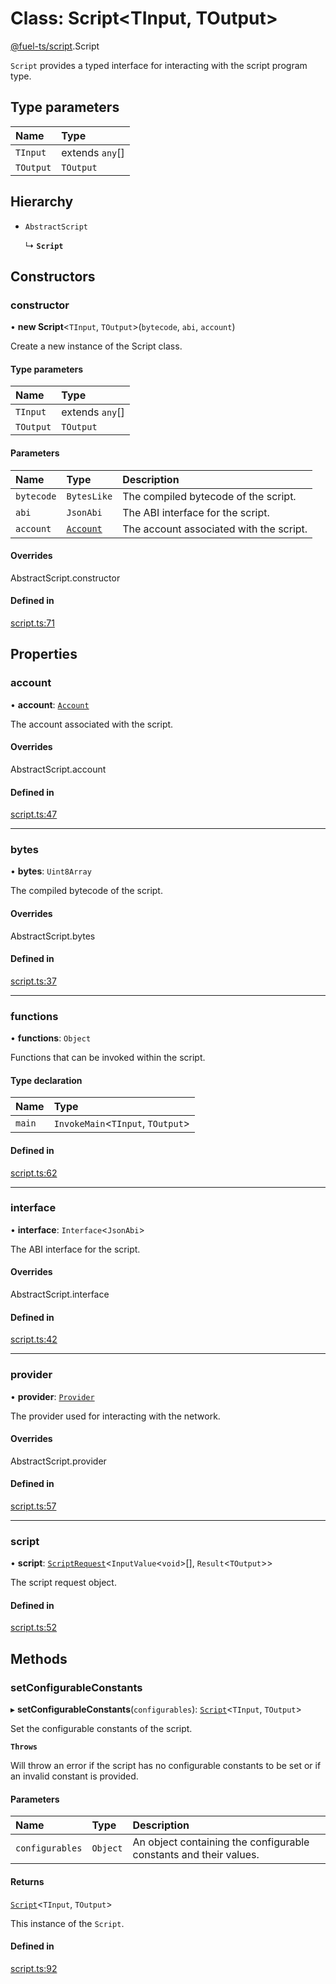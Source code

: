 # Class: Script&lt;TInput, TOutput\>

[@fuel-ts/script](/api/Script/index.md).Script

`Script` provides a typed interface for interacting with the script program type.

## Type parameters

| Name | Type |
| :------ | :------ |
| `TInput` | extends `any`[] |
| `TOutput` | `TOutput` |

## Hierarchy

- `AbstractScript`

  ↳ **`Script`**

## Constructors

### constructor

• **new Script**&lt;`TInput`, `TOutput`\>(`bytecode`, `abi`, `account`)

Create a new instance of the Script class.

#### Type parameters

| Name | Type |
| :------ | :------ |
| `TInput` | extends `any`[] |
| `TOutput` | `TOutput` |

#### Parameters

| Name | Type | Description |
| :------ | :------ | :------ |
| `bytecode` | `BytesLike` | The compiled bytecode of the script. |
| `abi` | `JsonAbi` | The ABI interface for the script. |
| `account` | [`Account`](/api/Wallet/Account.md) | The account associated with the script. |

#### Overrides

AbstractScript.constructor

#### Defined in

[script.ts:71](https://github.com/FuelLabs/fuels-ts/blob/72af9ecc/packages/script/src/script.ts#L71)

## Properties

### account

• **account**: [`Account`](/api/Wallet/Account.md)

The account associated with the script.

#### Overrides

AbstractScript.account

#### Defined in

[script.ts:47](https://github.com/FuelLabs/fuels-ts/blob/72af9ecc/packages/script/src/script.ts#L47)

___

### bytes

• **bytes**: `Uint8Array`

The compiled bytecode of the script.

#### Overrides

AbstractScript.bytes

#### Defined in

[script.ts:37](https://github.com/FuelLabs/fuels-ts/blob/72af9ecc/packages/script/src/script.ts#L37)

___

### functions

• **functions**: `Object`

Functions that can be invoked within the script.

#### Type declaration

| Name | Type |
| :------ | :------ |
| `main` | `InvokeMain`&lt;`TInput`, `TOutput`\> |

#### Defined in

[script.ts:62](https://github.com/FuelLabs/fuels-ts/blob/72af9ecc/packages/script/src/script.ts#L62)

___

### interface

• **interface**: `Interface`&lt;`JsonAbi`\>

The ABI interface for the script.

#### Overrides

AbstractScript.interface

#### Defined in

[script.ts:42](https://github.com/FuelLabs/fuels-ts/blob/72af9ecc/packages/script/src/script.ts#L42)

___

### provider

• **provider**: [`Provider`](/api/Providers/Provider.md)

The provider used for interacting with the network.

#### Overrides

AbstractScript.provider

#### Defined in

[script.ts:57](https://github.com/FuelLabs/fuels-ts/blob/72af9ecc/packages/script/src/script.ts#L57)

___

### script

• **script**: [`ScriptRequest`](/api/Program/ScriptRequest.md)&lt;`InputValue`&lt;`void`\>[], `Result`&lt;`TOutput`\>\>

The script request object.

#### Defined in

[script.ts:52](https://github.com/FuelLabs/fuels-ts/blob/72af9ecc/packages/script/src/script.ts#L52)

## Methods

### setConfigurableConstants

▸ **setConfigurableConstants**(`configurables`): [`Script`](/api/Script/Script.md)&lt;`TInput`, `TOutput`\>

Set the configurable constants of the script.

**`Throws`**

Will throw an error if the script has no configurable constants to be set or if an invalid constant is provided.

#### Parameters

| Name | Type | Description |
| :------ | :------ | :------ |
| `configurables` | `Object` | An object containing the configurable constants and their values. |

#### Returns

[`Script`](/api/Script/Script.md)&lt;`TInput`, `TOutput`\>

This instance of the `Script`.

#### Defined in

[script.ts:92](https://github.com/FuelLabs/fuels-ts/blob/72af9ecc/packages/script/src/script.ts#L92)
